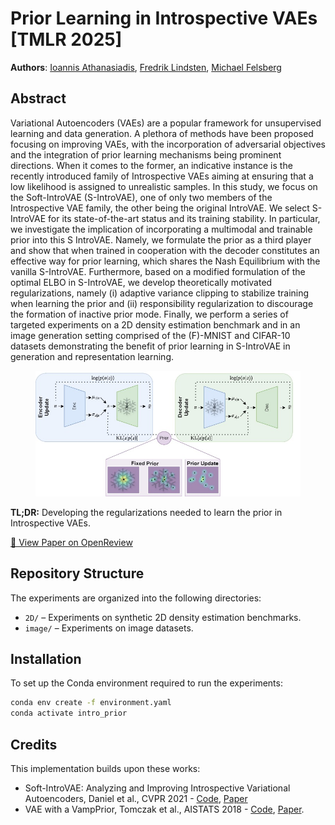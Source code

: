 # Prior Learning in Introspective VAEs [TMLR 2025]

**Authors**: [Ioannis Athanasiadis](https://scholar.google.com/citations?user=RCAtJgUAAAAJ), [Fredrik Lindsten](https://scholar.google.com/citations?user=GylfPngAAAAJ), [Michael Felsberg](https://scholar.google.com/citations?user=kWfR08AAAAJ)


## Abstract

Variational Autoencoders (VAEs) are a popular framework for unsupervised learning and data generation. A plethora of methods have been proposed focusing on improving VAEs, with the incorporation of adversarial objectives and the integration of prior learning mechanisms being prominent directions. When it comes to the former, an indicative instance is the recently introduced family of Introspective VAEs aiming at ensuring that a low likelihood is assigned to unrealistic samples. In this study, we focus on the Soft-IntroVAE (S-IntroVAE), one of only two members of the Introspective VAE family, the other being the original IntroVAE. We select S-IntroVAE for its state-of-the-art status and its training stability. In particular, we investigate the implication of incorporating a multimodal and trainable prior into this S IntroVAE. Namely, we formulate the prior as a third player and show that when trained in cooperation with the decoder constitutes an effective way for prior learning, which shares the Nash Equilibrium with the vanilla S-IntroVAE. Furthermore, based on a modified formulation of the optimal ELBO in S-IntroVAE, we develop theoretically motivated regularizations, namely (i) adaptive variance clipping to stabilize training when learning the prior and (ii) responsibility regularization to discourage the formation of inactive prior mode. Finally, we perform a series of targeted experiments on a 2D density estimation benchmark and in an image generation setting comprised of the (F)-MNIST and CIFAR-10 datasets demonstrating the benefit of prior learning in S-IntroVAE in generation and representation learning.

<figure>
  <img src="assets/intro_prior.jpg" alt="Model Architecture" width="1000"/>
</figure>

**TL;DR:** Developing the regularizations needed to learn the prior in Introspective VAEs.

[📄 View Paper on OpenReview](https://openreview.net/forum?id=u4YDVFodYX)

## Repository Structure

The experiments are organized into the following directories:

- `2D/` – Experiments on synthetic 2D density estimation benchmarks.
- `image/` – Experiments on image datasets.

## Installation

To set up the Conda environment required to run the experiments:

```bash
conda env create -f environment.yaml
conda activate intro_prior
```


## Credits
This implementation builds upon these works:

* Soft-IntroVAE: Analyzing and Improving Introspective Variational Autoencoders, Daniel et al., CVPR 2021 - [Code](https://github.com/taldatech/soft-intro-vae-pytorch), [Paper](https://arxiv.org/abs/2012.13253)
* VAE with a VampPrior, Tomczak et al., AISTATS 2018  - [Code](https://github.com/jmtomczak/vae_vampprior), [Paper](https://arxiv.org/abs/1705.07120).
